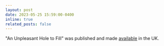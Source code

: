 ```yaml
---
layout: post
date: 2023-05-25 15:59:00-0400
inline: true
related_posts: false
---
```


"An Unpleasant Hole to Fill" was published and made <a href="https://www.amazon.co.uk/gp/product/B0C6BFB72N">available</a> in the UK.

